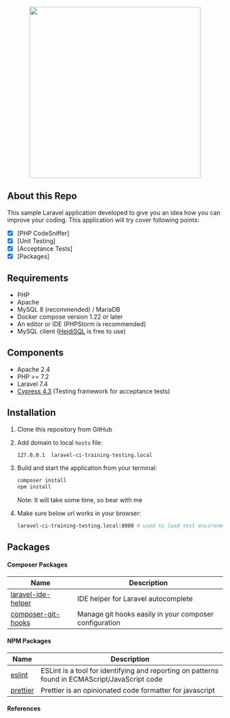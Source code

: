 <p align="center"><img src="https://res.cloudinary.com/dtfbvvkyp/image/upload/v1566331377/laravel-logolockup-cmyk-red.svg" width="400"></p>

## About this Repo
This sample Laravel application developed to give you an idea how you can improve your coding. This application will try cover following points:

 - [x] [PHP CodeSniffer]
 - [x] [Unit Testing]
 - [x] [Acceptance Tests]
 - [x] [Packages]

## Requirements
 - PHP
 - Apache
 - MySQL 8 (recommended) / MariaDB
 - Docker compose version 1.22 or later
 - An editor or IDE (PHPStorm is recommended)
 - MySQL client ([HeidiSQL](https://www.heidisql.com/) is free to use)
 
## Components
 - Apache 2.4
 - PHP >= 7.2
 - Laravel 7.4
 - [Cypress 4.3](https://www.cypress.io/) (Testing framework for acceptance tests)
 
## Installation
 1. Clone this repository from GitHub
 2. Add domain to local `hosts` file:

    ```bash
    127.0.0.1  laravel-ci-training-testing.local
    ```
 3. Build and start the application from your terminal:
    ```bash
    composer install
    npm install
    ```
    
    Note: It will take some time, so bear with me 
 4. Make sure below url works in your browser:
    
    ```bash
    laravel-ci-training-testing.local:8000 # used to load test environment for phpunit and cypress
    ```

## Packages
#### Composer Packages
| Name | Description |
| ----------- | ----------- |
| [laravel-ide-helper](https://github.com/barryvdh/laravel-ide-helper) | IDE helper for Laravel autocomplete |
| [composer-git-hooks](https://github.com/BrainMaestro/composer-git-hooks) | Manage git hooks easily in your composer configuration |

#### NPM Packages
| Name | Description |
| ----------- | ----------- |
| [eslint](https://github.com/eslint/eslint) | ESLint is a tool for identifying and reporting on patterns found in ECMAScript/JavaScript code |
| [prettier](https://github.com/prettier/prettier) | Prettier is an opinionated code formatter for javascript |

#### References
